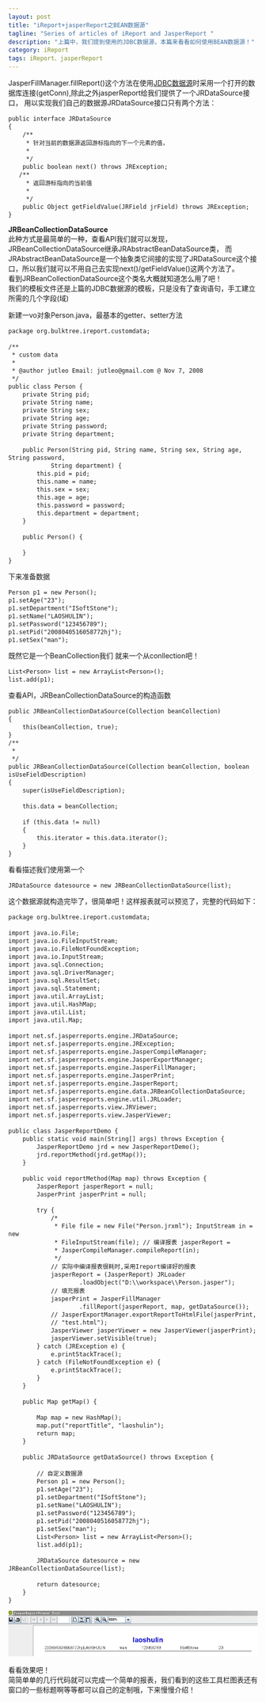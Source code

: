```yaml
---
layout: post
title: "iReport+jasperReport之BEAN数据源"
tagline: "Series of articles of iReport and JasperReport "
description: "上篇中，我们提到使用的JDBC数据源，本篇来看看如何使用BEAN数据源！"
category: iReport
tags: iReport、jasperReport
---
```


JasperFillManager.fillReport()这个方法在使用[JDBC数据源][jdbcDataSource]时采用一个打开的数据库连接(getConn),除此之外jasperReport给我们提供了一个JRDataSource接口，
用以实现我们自己的数据源JRDataSource接口只有两个方法：  
	
	public interface JRDataSource
	{
		/**
		 * 针对当前的数据源返回游标指向的下一个元素的值，
		 * 
		 */
		public boolean next() throws JRException;
	   /**
		 * 返回游标指向的当前值
		 * 
		 */
		public Object getFieldValue(JRField jrField) throws JRException;
	}
	
**JRBeanCollectionDataSource**  
此种方式是最简单的一种，查看API我们就可以发现，JRBeanCollectionDataSource继承JRAbstractBeanDataSource类，
而JRAbstractBeanDataSource是一个抽象类它间接的实现了JRDataSource这个接口，所以我们就可以不用自己去实现next()/getFieldValue()这两个方法了。  
  看到JRBeanCollectionDataSource这个类名大概就知道怎么用了吧！  
  我们的模板文件还是上篇的JDBC数据源的模板，只是没有了查询语句，手工建立所需的几个字段(域)  
  
  新建一vo对象Person.java，最基本的getter、setter方法  
	
	package org.bulktree.ireport.customdata;

	/**
	 * custom data
	 * 
	 * @author jutleo Email: jutleo@gmail.com @ Nov 7, 2008
	 */
	public class Person {
		private String pid;
		private String name;
		private String sex;
		private String age;
		private String password;
		private String department;

		public Person(String pid, String name, String sex, String age, String password,
				String department) {
			this.pid = pid;
			this.name = name;
			this.sex = sex;
			this.age = age;
			this.password = password;
			this.department = department;
		}

		public Person() {

		}
	}
	
下来准备数据  
	
	Person p1 = new Person();
	p1.setAge("23");
	p1.setDepartment("ISoftStone");
	p1.setName("LAOSHULIN");
	p1.setPassword("123456789");
	p1.setPid("2008040516058772hj");
	p1.setSex("man");
	
既然它是一个BeanCollection我们 就来一个从conllection吧！  
	
	List<Person> list = new ArrayList<Person>();
    list.add(p1);
	
查看API，JRBeanCollectionDataSource的构造函数  
	
	public JRBeanCollectionDataSource(Collection beanCollection)
    {
        this(beanCollection, true);
    }
    /**
     *
     */
    public JRBeanCollectionDataSource(Collection beanCollection, boolean isUseFieldDescription)
    {
        super(isUseFieldDescription);
        
        this.data = beanCollection;

        if (this.data != null)
        {
            this.iterator = this.data.iterator();
        }
    }
	
看看描述我们使用第一个  
	
	JRDataSource datesource = new JRBeanCollectionDataSource(list);
	
这个数据源就构造完毕了，很简单吧！这样报表就可以预览了，完整的代码如下：  
	
	package org.bulktree.ireport.customdata;

	import java.io.File;
	import java.io.FileInputStream;
	import java.io.FileNotFoundException;
	import java.io.InputStream;
	import java.sql.Connection;
	import java.sql.DriverManager;
	import java.sql.ResultSet;
	import java.sql.Statement;
	import java.util.ArrayList;
	import java.util.HashMap;
	import java.util.List;
	import java.util.Map;

	import net.sf.jasperreports.engine.JRDataSource;
	import net.sf.jasperreports.engine.JRException;
	import net.sf.jasperreports.engine.JasperCompileManager;
	import net.sf.jasperreports.engine.JasperExportManager;
	import net.sf.jasperreports.engine.JasperFillManager;
	import net.sf.jasperreports.engine.JasperPrint;
	import net.sf.jasperreports.engine.JasperReport;
	import net.sf.jasperreports.engine.data.JRBeanCollectionDataSource;
	import net.sf.jasperreports.engine.util.JRLoader;
	import net.sf.jasperreports.view.JRViewer;
	import net.sf.jasperreports.view.JasperViewer;

	public class JasperReportDemo {
		public static void main(String[] args) throws Exception {
			JasperReportDemo jrd = new JasperReportDemo();
			jrd.reportMethod(jrd.getMap());
		}

		public void reportMethod(Map map) throws Exception {
			JasperReport jasperReport = null;
			JasperPrint jasperPrint = null;

			try {
				/*
				 * File file = new File("Person.jrxml"); InputStream in = new
				 * FileInputStream(file); // 编译报表 jasperReport =
				 * JasperCompileManager.compileReport(in);
				 */
				// 实际中编译报表很耗时,采用Ireport编译好的报表
				jasperReport = (JasperReport) JRLoader
						.loadObject("D:\\workspace\\Person.jasper");
				// 填充报表
				jasperPrint = JasperFillManager
						.fillReport(jasperReport, map, getDataSource());
				// JasperExportManager.exportReportToHtmlFile(jasperPrint,
				// "test.html");
				JasperViewer jasperViewer = new JasperViewer(jasperPrint);
				jasperViewer.setVisible(true);
			} catch (JRException e) {
				e.printStackTrace();
			} catch (FileNotFoundException e) {
				e.printStackTrace();
			}
		}

		public Map getMap() {

			Map map = new HashMap();
			map.put("reportTitle", "laoshulin");
			return map;
		}

		public JRDataSource getDataSource() throws Exception {

			// 自定义数据源
			Person p1 = new Person();
			p1.setAge("23");
			p1.setDepartment("ISoftStone");
			p1.setName("LAOSHULIN");
			p1.setPassword("123456789");
			p1.setPid("2008040516058772hj");
			p1.setSex("man");
			List<Person> list = new ArrayList<Person>();
			list.add(p1);

			JRDataSource datesource = new JRBeanCollectionDataSource(list);

			return datesource;
		}
	}
	
![显示效果](/static/img/20130426001.jpg)   

看看效果吧！  
简简单单的几行代码就可以完成一个简单的报表，我们看到的这些工具栏图表还有窗口的一些标题啊等等都可以自己的定制哦，下来慢慢介绍！  
	
[jdbcDataSource]: http://jutleo.github.io/2013/04/22/iReport-jasperReport-03/